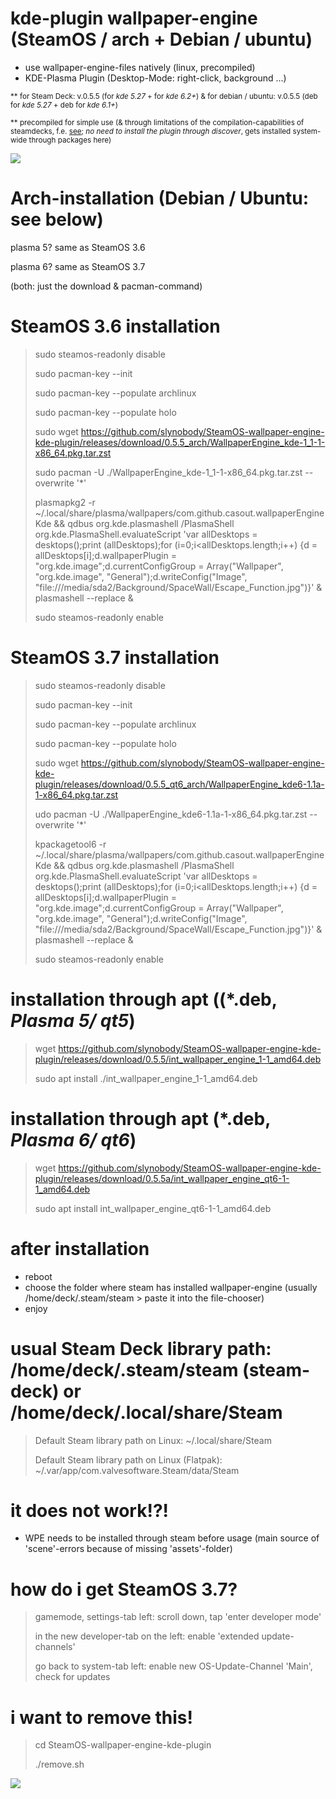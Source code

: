 # kde-plugin wallpaper-engine (SteamOS / arch + Debian / ubuntu)

* use wallpaper-engine-files natively (linux, precompiled)
* KDE-Plasma Plugin (Desktop-Mode: right-click, background ...)

<sub> ** for Steam Deck: v.0.5.5 (for *kde 5.27* + for *kde 6.2+*)  & for debian / ubuntu: v.0.5.5 (deb for *kde 5.27* + deb for *kde 6.1+*)</sub>

<sub> ** precompiled for simple use (& through limitations of the compilation-capabilities of steamdecks, f.e. <a href="https://github.com/catsout/wallpaper-engine-kde-plugin/issues/177">see</a>; *no need to install the plugin through discover*, gets installed system-wide through packages here)</sub>

<img src="https://images.pling.com/img/00/00/78/78/79/2160403/screenshot-20240602-192228.png"/>

# Arch-installation (Debian / Ubuntu: see below)
plasma 5? same as SteamOS 3.6

plasma 6? same as SteamOS 3.7

(both: just the download & pacman-command)

# SteamOS 3.6 installation

> sudo steamos-readonly disable
>
> sudo pacman-key --init
>
> sudo pacman-key --populate archlinux
>
> sudo pacman-key --populate holo
>
> sudo wget https://github.com/slynobody/SteamOS-wallpaper-engine-kde-plugin/releases/download/0.5.5_arch/WallpaperEngine_kde-1_1-1-x86_64.pkg.tar.zst
>
> sudo pacman -U ./WallpaperEngine_kde-1_1-1-x86_64.pkg.tar.zst --overwrite '*'
> 
> plasmapkg2 -r ~/.local/share/plasma/wallpapers/com.github.casout.wallpaperEngineKde && qdbus org.kde.plasmashell /PlasmaShell org.kde.PlasmaShell.evaluateScript 'var allDesktops = desktops();print (allDesktops);for (i=0;i<allDesktops.length;i++) {d = allDesktops[i];d.wallpaperPlugin = "org.kde.image";d.currentConfigGroup = Array("Wallpaper", "org.kde.image", "General");d.writeConfig("Image", "file:///media/sda2/Background/SpaceWall/Escape_Function.jpg")}' & plasmashell --replace &
> 
> sudo steamos-readonly enable

# SteamOS 3.7 installation
> sudo steamos-readonly disable
>
> sudo pacman-key --init
>
> sudo pacman-key --populate archlinux
>
> sudo pacman-key --populate holo
>
> sudo wget https://github.com/slynobody/SteamOS-wallpaper-engine-kde-plugin/releases/download/0.5.5_qt6_arch/WallpaperEngine_kde6-1.1a-1-x86_64.pkg.tar.zst
>
> udo pacman -U ./WallpaperEngine_kde6-1.1a-1-x86_64.pkg.tar.zst --overwrite '*'
> 
> kpackagetool6 -r ~/.local/share/plasma/wallpapers/com.github.casout.wallpaperEngineKde && qdbus org.kde.plasmashell /PlasmaShell org.kde.PlasmaShell.evaluateScript 'var allDesktops = desktops();print (allDesktops);for (i=0;i<allDesktops.length;i++) {d = allDesktops[i];d.wallpaperPlugin = "org.kde.image";d.currentConfigGroup = Array("Wallpaper", "org.kde.image", "General");d.writeConfig("Image", "file:///media/sda2/Background/SpaceWall/Escape_Function.jpg")}' & plasmashell --replace &
>
> sudo steamos-readonly enable

# installation through apt ((*.deb, *Plasma 5/ qt5*)
> wget https://github.com/slynobody/SteamOS-wallpaper-engine-kde-plugin/releases/download/0.5.5/int_wallpaper_engine_1-1_amd64.deb
>
> sudo apt install ./int_wallpaper_engine_1-1_amd64.deb

# installation through apt (*.deb, *Plasma 6/ qt6*)
> wget https://github.com/slynobody/SteamOS-wallpaper-engine-kde-plugin/releases/download/0.5.5a/int_wallpaper_engine_qt6-1-1_amd64.deb
> 
> sudo apt install int_wallpaper_engine_qt6-1-1_amd64.deb

# after installation
* reboot
* choose the folder where steam has installed wallpaper-engine (usually /home/deck/.steam/steam > paste it into the file-chooser)
* enjoy

# usual Steam Deck library path: /home/deck/.steam/steam (steam-deck) or /home/deck/.local/share/Steam
> 
> Default Steam library path on Linux: ~/.local/share/Steam
> 
> Default Steam library path on Linux (Flatpak): ~/.var/app/com.valvesoftware.Steam/data/Steam
>

# it does not work!?!
* WPE needs to be installed through steam before usage (main source of 'scene'-errors because of missing 'assets'-folder)

# how do i get SteamOS 3.7?
> gamemode, settings-tab left: scroll down, tap 'enter developer mode'
> 
> in the new developer-tab on the left: enable 'extended update-channels'
> 
> go back to system-tab left: enable new OS-Update-Channel 'Main', check for updates

# i want to remove this!
> cd SteamOS-wallpaper-engine-kde-plugin
>
> ./remove.sh
> 
<a href="https://artsandculture.google.com/experiment/viola-the-bird/nAEJVwNkp-FnrQ?cp=e30."><img src="https://images.pling.com/img/00/00/78/78/79/2160403/proxy-image1.jpeg"/></a>
